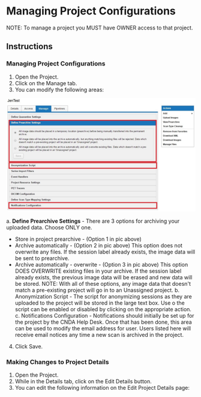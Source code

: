 # Managing Project Configurations
NOTE: To manage a project you MUST have OWNER access to that project.

## Instructions
### Managing Project Configurations
1. Open the Project.
2. Click on the Manage tab.
3. You can modify the following areas:

![project configuration](images/ManageProjs1.jpg)

 a. **Define Prearchive Settings** - There are 3 options for archiving your uploaded data. Choose ONLY one.
 - Store in project prearchive - (Option 1 in pic above)
 - Archive automatically - (Option 2 in pic above) This option does not overwrite any files. If the session label already exists, the image data will be sent to prearchive.
 - Archive automatically - overwrite - (Option 3 in pic above) This option DOES OVERWRITE existing files in your archive. If the session label already exists, the previous image data will be erased and new data will be stored.
NOTE: With all of these options, any image data that doesn't match a pre-existing project will go in to an Unassigned project.
 b. Anonymization Script - The script for anonymizing sessions as they are uploaded to the project will be stored in the large text box. Use o the script can be enabled or disabled by clicking on the appropriate action.
 c. Notifications Configuration - Notifications should initially be set up for the project by the CNDA Help Desk. Once that has been done, this area can be used to modify the email address for user. Users listed here will receive email notices any time a new scan is archived in the project.
4. Click Save.

### Making Changes to Project Details
1. Open the Project.
2. While in the Details tab, click on the Edit Details button.
3. You can edit the following information on the Edit Project Details page:
